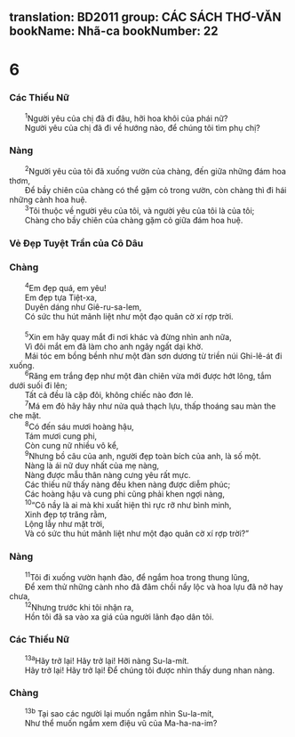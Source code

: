 translation: BD2011
group: CÁC SÁCH THƠ-VĂN
bookName: Nhã-ca 
bookNumber: 22
-------

<div class="title"><h1>6</h1><h3>Các Thiếu Nữ</h3></div>
<span class="verse nha_6_1">  <sup>1</sup>Người yêu của chị đã đi đâu, hỡi hoa khôi của phái nữ?<br/>  Người yêu của chị đã đi về hướng nào, để chúng tôi tìm phụ chị?<br/></span>
<div class="title"><h3>Nàng</h3></div>
<span class="verse nha_6_2">  <sup>2</sup>Người yêu của tôi đã xuống vườn của chàng, đến giữa những đám hoa thơm,<br/>  Ðể bầy chiên của chàng có thể gặm cỏ trong vườn, còn chàng thì đi hái những cành hoa huệ.<br/></span>
<span class="verse nha_6_3">  <sup>3</sup>Tôi thuộc về người yêu của tôi, và người yêu của tôi là của tôi;<br/>  Chàng cho bầy chiên của chàng gặm cỏ giữa đám hoa huệ.<br/></span>
<div class="title"><h3>Vẻ Ðẹp Tuyệt Trần của Cô Dâu</h3><h3>Chàng</h3></div>
<span class="verse nha_6_4">  <sup>4</sup>Em đẹp quá, em yêu! <br/>  Em đẹp tựa Tiệt-xa,<br/>  Duyên dáng như Giê-ru-sa-lem,<br/>  Có sức thu hút mãnh liệt như một đạo quân cờ xí rợp trời.<br/><br/></span>
<span class="verse nha_6_5">  <sup>5</sup>Xin em hãy quay mắt đi nơi khác và đừng nhìn anh nữa,<br/>  Vì đôi mắt em đã làm cho anh ngây ngất dại khờ.<br/>  Mái tóc em bồng bềnh như một đàn sơn dương từ triền núi Ghi-lê-át đi xuống.<br/></span>
<span class="verse nha_6_6">  <sup>6</sup>Răng em trắng đẹp như một đàn chiên vừa mới được hớt lông, tắm dưới suối đi lên;<br/>  Tất cả đều là cặp đôi, không chiếc nào đơn lẻ.<br/></span>
<span class="verse nha_6_7">  <sup>7</sup>Má em đỏ hây hây như nửa quả thạch lựu, thấp thoáng sau màn the che mặt.<br/></span>
<span class="verse nha_6_8">  <sup>8</sup>Có đến sáu mươi hoàng hậu,<br/>  Tám mươi cung phi,<br/>  Còn cung nữ nhiều vô kể,<br/></span>
<span class="verse nha_6_9">  <sup>9</sup>Nhưng bồ câu của anh, người đẹp toàn bích của anh, là số một.<br/>  Nàng là ái nữ duy nhất của mẹ nàng,<br/>  Nàng được mẫu thân nàng cưng yêu rất mực.<br/>  Các thiếu nữ thấy nàng đều khen nàng được diễm phúc;<br/>  Các hoàng hậu và cung phi cũng phải khen ngợi nàng,<br/></span>
<span class="verse nha_6_10">  <sup>10</sup>“Cô nầy là ai mà khi xuất hiện thì rực rỡ như bình minh,<br/>  Xinh đẹp tợ trăng rằm,<br/>  Lộng lẫy như mặt trời,<br/>  Và có sức thu hút mãnh liệt như một đạo quân cờ xí rợp trời?”<br/></span>
<div class="title"><h3>Nàng</h3></div>
<span class="verse nha_6_11">  <sup>11</sup>Tôi đi xuống vườn hạnh đào, để ngắm hoa trong thung lũng,<br/>  Ðể xem thử những cành nho đã đâm chồi nẩy lộc và hoa lựu đã nở hay chưa,<br/></span>
<span class="verse nha_6_12">  <sup>12</sup>Nhưng trước khi tôi nhận ra,<br/>  Hồn tôi đã sa vào xa giá của người lãnh đạo dân tôi.<br/></span>
<div class="title"><h3>Các Thiếu Nữ</h3></div>
<span class="verse nha_6_13">  <sup>13a</sup>Hãy trở lại! Hãy trở lại! Hỡi nàng Su-la-mít.<br/>  Hãy trở lại! Hãy trở lại! Ðể chúng tôi được nhìn thấy dung nhan nàng.<br/></span>
<div class="title"><h3>Chàng</h3></div>
<span class="verse nha_6_13">  <sup>13b</sup> Tại sao các người lại muốn ngắm nhìn Su-la-mít,<br/>  Như thể muốn ngắm xem điệu vũ của Ma-ha-na-im?<br/></span>
